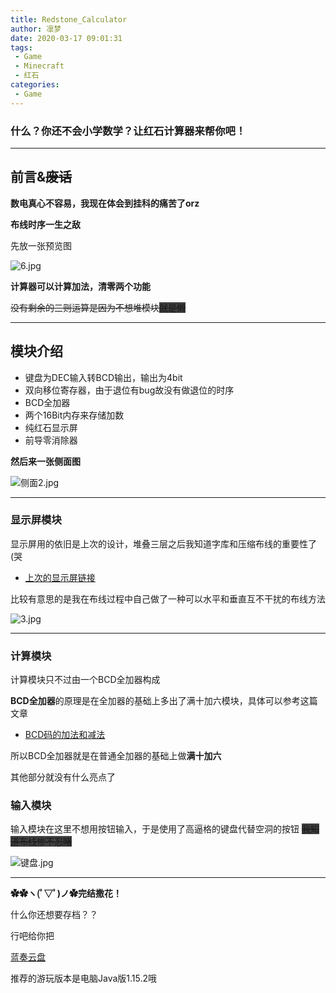 ```yaml
---
title: Redstone_Calculator
author: 凛梦
date: 2020-03-17 09:01:31
tags:
 - Game
 - Minecraft
 - 红石
categories:
 - Game
---
```


### 什么？你还不会小学数学？让红石计算器来帮你吧！  
---
## 前言&~~废话~~
  
**数电真心不容易，我现在体会到挂科的痛苦了orz**  

**布线时序一生之敌**  
  
先放一张预览图  

![6.jpg](https://i.loli.net/2020/03/17/C7qrsfSvacpeODH.jpg)  

<!--more-->
  
**计算器可以计算加法，清零两个功能**  
  
~~没有剩余的三则运算是因为不想堆模块<span style="background:#403E3E;">就是懒</span>~~

---

## 模块介绍
 - 键盘为DEC输入转BCD输出，输出为4bit
 - 双向移位寄存器，由于退位有bug故没有做退位的时序
 - BCD全加器
 - 两个16Bit内存来存储加数
 - 纯红石显示屏
 - 前导零消除器  

**然后来一张侧面图**

![侧面2.jpg](https://i.loli.net/2020/03/17/IZ9il4QSgDpAVFO.jpg)

---

### 显示屏模块

显示屏用的依旧是上次的设计，堆叠三层之后我知道字库和压缩布线的重要性了  (哭  
 - [上次的显示屏链接](https://mengyan233.top/2020/03/10/%E7%BA%A2%E7%9F%B3%E7%A7%BB%E4%BD%8D%E6%98%BE%E7%A4%BA%E5%B1%8F_Alpha_0.0.2/)  

比较有意思的是我在布线过程中自己做了一种可以水平和垂直互不干扰的布线方法

![3.jpg](https://i.loli.net/2020/03/17/HJibqcLjyMxW6Ag.jpg)

---

### 计算模块

计算模块只不过由一个BCD全加器构成

**BCD全加器**的原理是在全加器的基础上多出了满十加六模块，具体可以参考这篇文章

 - [BCD码的加法和减法](https://blog.csdn.net/leelitian3/article/details/83903865)

所以BCD全加器就是在普通全加器的基础上做**满十加六**  
  
其他部分就没有什么亮点了

### 输入模块

输入模块在这里不想用按钮输入，于是使用了高逼格的键盘代替空洞的按钮 ~~<span style="background:#403E3E;">我知道布线惨不忍睹</span>~~  
  
![键盘.jpg](https://i.loli.net/2020/03/17/dTZ79ukCGvmM4LI.jpg)

---

**✿✿ヽ(ﾟ▽ﾟ)ノ✿完结撒花！**    
  
  
  
  
什么你还想要存档？？

行吧给你把  
  
[蓝奏云盘](http://t.cn/A6zOzEFN)  
  
推荐的游玩版本是电脑Java版1.15.2哦